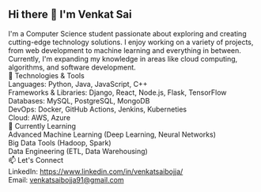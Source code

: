 ## Hi there 👋 I'm Venkat Sai



I'm a Computer Science student passionate about exploring and creating cutting-edge technology solutions. I enjoy working on a variety of projects, from web development to machine learning and everything in between. Currently, I'm expanding my knowledge in areas like cloud computing, algorithms, and software development.
<br>
🔧 Technologies & Tools
<br>Languages: Python, Java, JavaScript, C++
<br>Frameworks & Libraries: Django, React, Node.js, Flask, TensorFlow
<br>Databases: MySQL, PostgreSQL, MongoDB
<br>DevOps: Docker, GitHub Actions, Jenkins, Kuberneties
<br>Cloud: AWS, Azure
<br>
🌱 Currently Learning
<br>Advanced Machine Learning (Deep Learning, Neural Networks)
<br>Big Data Tools (Hadoop, Spark)
<br>Data Engineering (ETL, Data Warehousing)
<br>
📫 Let's Connect
<br>LinkedIn: https://www.linkedin.com/in/venkatsaibojja/
<br>Email: venkatsaibojja91@gmail.com


